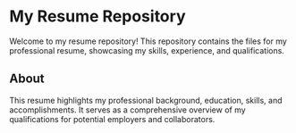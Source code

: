 # My Resume Repository
Welcome to my resume repository! This repository contains the files for my professional resume, showcasing my skills, experience, and qualifications.

## About
This resume highlights my professional background, education, skills, and accomplishments. It serves as a comprehensive overview of my qualifications for potential employers and collaborators.
